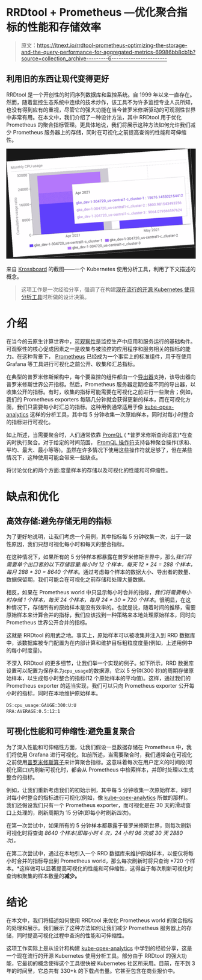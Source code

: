 # RRDtool + Prometheus —优化聚合指标的性能和存储效率

> 原文：<https://itnext.io/rrdtool-prometheus-optimizing-the-storage-and-the-query-performance-for-aggregated-metrics-69986bb8cb1b?source=collection_archive---------6----------------------->

## 利用旧的东西让现代变得更好

RRDtool 是一个开创性的时间序列数据库和监控系统。自 1999 年以来一直存在。然而，随着监控生态系统中连续的技术炒作，该工具不为许多监控专业人员所知，也没有得到应有的重视，尽管它的强大功能在当今普罗米修斯驱动的可观测性世界中非常有用。在本文中，我们介绍了一种设计方法，其中 RRDtool 用于优化 Prometheus 的聚合指标管理。更具体地说，我们将展示这种方法如何允许我们减少 Prometheus 服务器上的存储，同时在可视化之前提高查询的性能和可伸缩性。

![](img/cb63aabbbd43561623846f12cd721f8a.png)

来自 [Krossboard](https://krossboard.app/) 的截图——一个 Kubernetes 使用分析工具，利用了下文描述的概念。

> 这项工作是一次经验分享，强调了在构建[现在流行的开源 Kubernetes 使用分析工具](https://medium.com/swlh/bringing-prometheus-metrics-and-grafana-dashboard-for-cost-allocation-on-kubernetes-clusters-1ee7f68cd677)时所做的设计决策。

# 介绍

在当今的云原生计算世界中，[可观察性](https://radar.cncf.io/2020-09-observability)是监控生产中应用和服务运行的基础构件。可观察性的核心促成因素之一是收集与被监控的应用程序和服务相关的指标的能力。在这种背景下， [Prometheus](https://prometheus.io/) 已经成为一个事实上的标准组件，用于在使用 Grafana 等工具进行可视化之前公开、收集和汇总指标。

在典型的普罗米修斯架构中，每个要监控的组件都由一个[导出器](https://www.metricfire.com/blog/first-contact-with-prometheus/)支持，该导出器向普罗米修斯世界公开指标。然后，Prometheus 服务器定期检查不同的导出器，以收集公开的指标。有时，收集的指标可能需要在可视化之前进行一些聚合；例如，我们的 Prometheus exporters 每隔几分钟就会获得更新的样本，而在可视化方面，我们只需要每小时汇总的指标。这种用例通常适用于像 [kube-opex-analytics](https://rodrigue-chakode.medium.com/kubernetes-resource-usage-analytics-for-cost-allocation-and-capacity-planning-416800e85d16) 这样的分析工具，其中每 5 分钟收集一次原始样本，同时对每小时整合的指标进行可视化。

如上所述，当需要聚合时，人们通常依靠 [PromQL](https://prometheus.io/docs/prometheus/latest/querying/operators/) ( *普罗米修斯查询语言)*在查询时执行聚合。对于给定的时间范围， [PromQL 操作符](https://prometheus.io/docs/prometheus/latest/querying/operators/)支持各种聚合操作(求和、平均、最大、最小等等)。虽然在许多情况下使用这些操作符就足够了，但在某些情况下，这种使用可能会带来一些缺点。

将讨论优化的两个方面:度量样本的存储以及可视化的性能和可伸缩性。

# 缺点和优化

## 高效存储:避免存储无用的指标

为了更好地说明，让我们考虑一个用例，其中指标每 5 分钟收集一次，出于一致性原因，我们只想可视化每小时和每天的整合指标。

在这种情况下，如果所有的 5 分钟样本都暴露在普罗米修斯世界中，那么*我们将需要单个出口者的以下存储容量:每小时 12 个样本，每天 12 * 24 = 288 个样本，每月 288 * 30 = 8640 个样本*。通过考虑每个样本的数据大小、导出者的数量、数据保留期，我们可能会在可视化之前存储和处理大量数据。

相反，如果在 Prometheus world 中只显示每小时合并的指标，*我们将需要每小时存储 1 个样本，每天 24 个样本，每月 24 * 30 = 720 个样本*。很明显，在这种情况下，存储所有的原始样本是没有效率的。也就是说，随着时间的推移，需要原始样本来计算合并的指标，我们应该找到一种策略来本地处理原始样本，同时向 Prometheus 世界公开合并的指标。

这就是 RRDtool 的用武之地。事实上，原始样本可以被收集并注入到 RRD 数据库中，该数据库被专门配置为在内部计算和维护目标粗粒度度量(例如，上述用例中的每小时度量)。

不深入 RRDtool 的更多细节，让我们举一个实现的例子。如下所示，RRD 数据库设置可以配置为保存名为`cpu_usage`的数据源，它以 5 分钟(300 秒)的周期存储原始样本，以生成每小时整合的指标(12 个原始样本的平均值)。这样，通过我们的 Prometheus exporter 的适当实现，我们可以只向 Prometheus exporter 公开每小时的指标，同时在本地维护原始样本。

```
DS:cpu_usage:GAUGE:300:U:U                         RRA:AVERAGE:0.5:12:1
```

## 可视化性能和可伸缩性:避免重复聚合

为了深入性能和可伸缩性方面，让我们假设一旦数据存储在 Prometheus 中，我们将使用 Grafana 进行可视化。如前所述，当需要聚合时，我们通常会在可视化之前使用[普罗米修斯算子](https://prometheus.io/docs/prometheus/latest/querying/operators/)来计算聚合指标。这意味着每次在用户定义的时间段(可视化窗口)内刷新可视化时，都会从 Prometheus 中检索样本，并即时处理以生成整合的指标。

例如，让我们重新考虑我们的初始示例，其中每 5 分钟收集一次原始样本，同时对每小时整合的指标进行可视化(例如，像 [kube-opex-analytics](https://github.com/rchakode/kube-opex-analytics) 所做的那样)。我们还假设我们只有一个 Prometheus exporter，而可视化是在 30 天的滑动窗口上处理的，刷新周期为 15 分钟(即每小时刷新四次)。

在第一次尝试中，如果所有的 5 分钟样本都暴露于普罗米修斯世界，则每次刷新可视化时将查询 *8640 个样本(即每小时 4 次，24 小时 96 次或 30 天 2880 次)。*

在第二次尝试中，通过在本地引入一个 RRD 数据库来维护原始样本，以便仅将每小时合并的指标导出到 Prometheus world，那么每次刷新时将只查询 *720 个样本。*这样做可以显著提高可视化的性能和可伸缩性，这得益于每次刷新可视化时查询和聚集的样本数量的**减少。**

# 结论

在本文中，我们将描述如何使用 RRDtool 来优化 Prometheus world 的聚合指标的处理和展示。我们展示了这种方法如何让我们减少 Prometheus 服务器上的存储，同时提高可视化过程中查询的性能和可伸缩性。

这项工作实际上是从设计和构建 [kube-opex-analytics](https://github.com/rchakode/kube-opex-analytics) 中学到的经验分享，这是一个现在流行的开源 Kubernetes 使用分析工具。部分由于 RRDtool 的强大功能，它最初的概念使得这个工具很快被 Kubernetes 社区所采用。目前，在不到 3 年的时间里，它总共有 330+k 的下载点击量。它甚至包含在商业报价中。